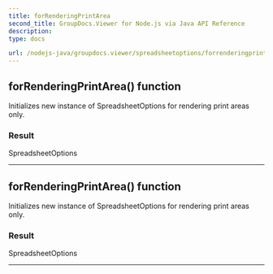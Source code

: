 ```yaml
---
title: forRenderingPrintArea
second_title: GroupDocs.Viewer for Node.js via Java API Reference
description: 
type: docs

url: /nodejs-java/groupdocs.viewer/spreadsheetoptions/forrenderingprintarea/
---
```


## forRenderingPrintArea()  function

 Initializes new instance of  SpreadsheetOptions for rendering print areas only.
 

### Result
SpreadsheetOptions


---


## forRenderingPrintArea()  function

 Initializes new instance of  SpreadsheetOptions for rendering print areas only.
 

### Result
SpreadsheetOptions


---


